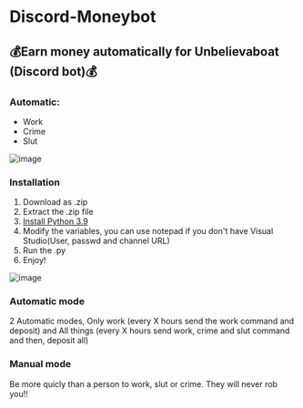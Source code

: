# Discord-Moneybot
## **💰Earn money automatically for Unbelievaboat (Discord bot)💰**

### **Automatic:**
* Work
* Crime
* Slut

![image](https://user-images.githubusercontent.com/79447863/113185559-e151a880-9256-11eb-9350-b1ccdbb74792.png)


### Installation
1. Download as .zip
2. Extract the .zip file
3. [Install Python 3.9](https://www.microsoft.com/store/productId/9P7QFQMJRFP7)
4. Modify the variables, you can use notepad if you don't have Visual Studio(User, passwd and channel URL)
5. Run the .py
6. Enjoy!

![image](https://user-images.githubusercontent.com/79447863/113202446-0a7c3400-926b-11eb-9159-21b3ab912b3e.png)

### Automatic mode
2 Automatic modes, Only work (every X hours send the work command and deposit) and All things (every X hours send work, crime and slut command and then, deposit all)

### Manual mode
Be more quicly than a person to work, slut or crime. They will never rob you!!
